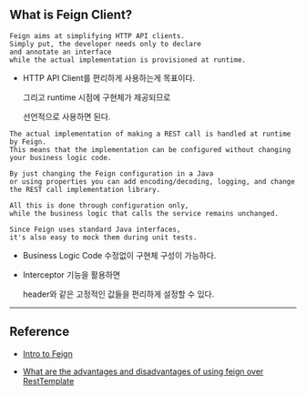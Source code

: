



## What is Feign Client?

```
Feign aims at simplifying HTTP API clients. 
Simply put, the developer needs only to declare 
and annotate an interface 
while the actual implementation is provisioned at runtime.
```

* HTTP API Client를 편리하게 사용하는게 목표이다.

  그리고 runtime 시점에 구현체가 제공되므로 

  선언적으로 사용하면 된다.


```
The actual implementation of making a REST call is handled at runtime by Feign. 
This means that the implementation can be configured without changing your business logic code.

By just changing the Feign configuration in a Java 
or using properties you can add encoding/decoding, logging, and change the REST call implementation library. 

All this is done through configuration only, 
while the business logic that calls the service remains unchanged. 

Since Feign uses standard Java interfaces, 
it's also easy to mock them during unit tests.
```

* Business Logic Code 수정없이 구현체 구성이 가능하다.


* Interceptor 기능을 활용하면

  header와 같은 고정적인 값들을 편리하게 설정할 수 있다.


---


## Reference

* [Intro to Feign](https://www.baeldung.com/intro-to-feign)

* [What are the advantages and disadvantages of using feign over RestTemplate](https://stackoverflow.com/questions/46884362/what-are-the-advantages-and-disadvantages-of-using-feign-over-resttemplate)

